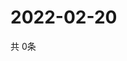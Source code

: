 # 2022-02-20
  共 0条

  <!-- BEGIN -->
  <!-- 最后更新时间Sun Feb 20 2022 00:27:57 GMT+0000 (Coordinated Universal Time) -->
  
  <!-- END -->
  
  
